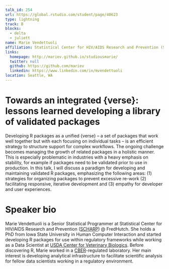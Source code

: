 ```yaml
---
talk_id: 254
url: https://global.rstudio.com/student/page/40623
type: lightning
track: B
blocks:
  - delta
  - juliett
name: Marie Vendettuoli
affiliation: Statistical Center for HIV/AIDS Research and Prevention (SCHARP) @ FredHutch
links:
  homepage: http://mariev.github.io/studiousmarie/
  twitter: null
  github: https://github.com/mariev
  linkedin: https://www.linkedin.com/in/mvendettuoli
location: Seattle, WA
---
```


# Towards an integrated {verse}: lessons learned developing a library of validated packages

Developing R packages as a unified {verse} – a set of packages that work well together but with each focusing on individual tasks – is an efficient strategy to structure support for complex workflows. The ongoing challenge becomes managing the growth of related packages in a holistic manner. This is especially problematic in industries with a heavy emphasis on stability, for example if packages need to be validated prior to use in production. In this talk, I will discuss a paradigm for developing and maintaining validated R packages, emphasizing the following areas: (1) strategies for organizing packages to prevent excessive re-work (2) facilitating responsive, iterative development and (3) empathy for developer and user experiences.

# Speaker bio

Marie Vendettuoli is a Senior Statistical Programmer at Statistical Center for HIV/AIDS Research and Prevention ([SCHARP](https://www.fredhutch.org/en/research/divisions/vaccine-infectious-disease-division/research/biostatistics-bioinformatics-and-epidemiology/statistical-center-for-hiv-aids-research-and-prevention.html)) @ FredHutch. 
She holds a PhD from Iowa State University in Human Computer Interaction and started 
developing R packages for use within regulatory frameworks while working as a Data Scientist at
[USDA Center for Veterinary Biologics](https://www.aphis.usda.gov/aphis/ourfocus/animalhealth/veterinary-biologics/sa_about_vb/ct_vb_about). Before discovering R, Marie worked in a [CBER](https://www.fda.gov/about-fda/fda-organization/center-biologics-evaluation-and-research-cber)-regulated laboratory.
Her main interest is developing analytical infrastructure to facilitate scientific analysis
for fellow data scientists working in a regulatory environment.
